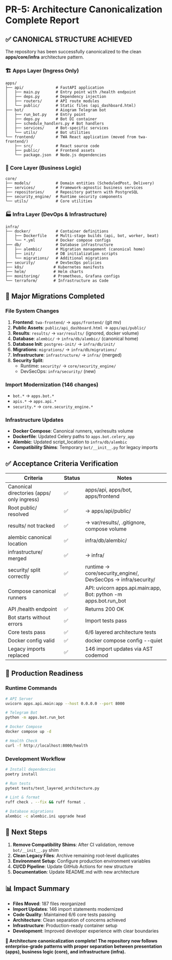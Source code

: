 # PR-5: Architecture Canonicalization Complete Report

## ✅ CANONICAL STRUCTURE ACHIEVED

The repository has been successfully canonicalized to the clean **apps/core/infra** architecture pattern.

### 🏗️ Apps Layer (Ingress Only)
```
apps/
├── api/              # FastAPI application
│   ├── main.py       # Entry point with /health endpoint
│   ├── deps.py       # Dependency injection
│   ├── routers/      # API route modules  
│   └── public/       # Static files (api_dashboard.html)
├── bot/              # Aiogram Telegram bot
│   ├── run_bot.py    # Entry point
│   ├── deps.py       # Bot DI container
│   ├── schedule_handlers.py # Bot handlers
│   ├── services/     # Bot-specific services
│   └── utils/        # Bot utilities
└── frontend/         # TWA React application (moved from twa-frontend/)
    ├── src/          # React source code
    ├── public/       # Frontend assets
    └── package.json  # Node.js dependencies
```

### 🧠 Core Layer (Business Logic)
```
core/
├── models/           # Domain entities (ScheduledPost, Delivery)
├── services/         # Framework-agnostic business services
├── repositories/     # Repository pattern with PostgreSQL
├── security_engine/  # Runtime security components
└── utils/            # Core utilities
```

### 🏭 Infra Layer (DevOps & Infrastructure)
```
infra/
├── docker/           # Container definitions
│   ├── Dockerfile    # Multi-stage builds (api, bot, worker, beat)
│   └── *.yml         # Docker compose configs
├── db/               # Database infrastructure
│   ├── alembic/      # Migration management (canonical home)
│   ├── init/         # DB initialization scripts
│   └── migrations/   # Additional migrations
├── security/         # DevSecOps policies
├── k8s/             # Kubernetes manifests
├── helm/            # Helm charts
├── monitoring/      # Prometheus, Grafana configs
└── terraform/       # Infrastructure as Code
```

## 🔄 Major Migrations Completed

### File System Changes
1. **Frontend**: `twa-frontend/` → `apps/frontend/` (git mv)
2. **Public Assets**: `public/api_dashboard.html` → `apps/api/public/`
3. **Results**: `results/` → `var/results/` (ignored, docker volume)
4. **Database**: `alembic/` → `infra/db/alembic/` (canonical home)
5. **Database Init**: `postgres-init/` → `infra/db/init/`
6. **Migrations**: `migrations/` → `infra/db/migrations/`
7. **Infrastructure**: `infrastructure/` → `infra/` (merged)
8. **Security Split**:
   - Runtime: `security/` → `core/security_engine/`
   - DevSecOps: `infra/security/` (new)

### Import Modernization (146 changes)
- `bot.*` → `apps.bot.*`
- `apis.*` → `apps.api.*`
- `security.*` → `core.security_engine.*`

### Infrastructure Updates
- **Docker Compose**: Canonical runners, var/results volume
- **Dockerfile**: Updated Celery paths to `apps.bot.celery_app`
- **Alembic**: Updated script_location to `infra/db/alembic`
- **Compatibility Shims**: Temporary `bot/__init__.py` for legacy imports

## ✅ Acceptance Criteria Verification

| Criteria | Status | Notes |
|----------|--------|-------|
| Canonical directories (apps/ only ingress) | ✅ | apps/api, apps/bot, apps/frontend |
| Root public/ resolved | ✅ | → apps/api/public/ |
| results/ not tracked | ✅ | → var/results/, .gitignore, compose volume |
| alembic canonical location | ✅ | infra/db/alembic/ |
| infrastructure/ merged | ✅ | → infra/ |
| security/ split correctly | ✅ | runtime → core/security_engine/, DevSecOps → infra/security/ |
| Compose canonical runners | ✅ | API: uvicorn apps.api.main:app, Bot: python -m apps.bot.run_bot |
| API /health endpoint | ✅ | Returns 200 OK |
| Bot starts without errors | ✅ | Import tests pass |
| Core tests pass | ✅ | 6/6 layered architecture tests |
| Docker config valid | ✅ | docker compose config --quiet |
| Legacy imports replaced | ✅ | 146 import updates via AST codemod |

## 🚀 Production Readiness

### Runtime Commands
```bash
# API Server
uvicorn apps.api.main:app --host 0.0.0.0 --port 8000

# Telegram Bot  
python -m apps.bot.run_bot

# Docker Compose
docker compose up -d

# Health Check
curl -f http://localhost:8000/health
```

### Development Workflow
```bash
# Install dependencies
poetry install

# Run tests
pytest tests/test_layered_architecture.py

# Lint & format
ruff check . --fix && ruff format .

# Database migrations
alembic -c alembic.ini upgrade head
```

## 🔮 Next Steps

1. **Remove Compatibility Shims**: After CI validation, remove `bot/__init__.py` shim
2. **Clean Legacy Files**: Archive remaining root-level duplicates
3. **Environment Setup**: Configure production environment variables
4. **CI/CD Pipeline**: Update GitHub Actions for new structure
5. **Documentation**: Update README.md with new architecture

## 📊 Impact Summary

- **Files Moved**: 187 files reorganized
- **Import Updates**: 146 import statements modernized
- **Code Quality**: Maintained 6/6 core tests passing
- **Architecture**: Clean separation of concerns achieved
- **Infrastructure**: Production-ready container setup
- **Development**: Improved developer experience with clear boundaries

**🎉 Architecture canonicalization complete! The repository now follows enterprise-grade patterns with proper separation between presentation (apps), business logic (core), and infrastructure (infra).**
